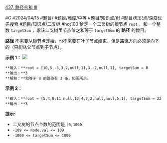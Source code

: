 [437. 路径总和 III](https://leetcode.cn/problems/path-sum-iii/)

#C #2024/04/15 #题目/ #题目/难度/中等 #题目/知识点/树 #题目/知识点/深度优先搜索 #题目/知识点/二叉树 #hot100
给定一个二叉树的根节点 `root` ，和一个整数 `targetSum` ，求该二叉树里节点值之和等于 `targetSum` 的 **路径** 的数目。

**路径** 不需要从根节点开始，也不需要在叶子节点结束，但是路径方向必须是向下的（只能从父节点到子节点）。

**示例 1：**
![](https://assets.leetcode.com/uploads/2021/04/09/pathsum3-1-tree.jpg)
```
**输入：**root = [10,5,-3,3,2,null,11,3,-2,null,1], targetSum = 8
**输出：**3
**解释：**和等于 8 的路径有 3 条，如图所示。
```

**示例 2：**
```
**输入：**root = [5,4,8,11,null,13,4,7,2,null,null,5,1], targetSum = 22
**输出：**3
```

**提示:**
- 二叉树的节点个数的范围是 `[0,1000]`
- `-109 <= Node.val <= 109` 
- `-1000 <= targetSum <= 1000`